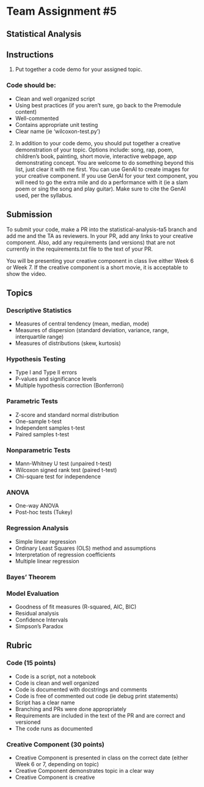 # Team Assignment #5
## Statistical Analysis

## Instructions
1. Put together a code demo for your assigned topic. 
### Code should be:
* Clean and well organized script
* Using best practices (if you aren’t sure, go back to the Premodule content)
* Well-commented
* Contains appropriate unit testing
* Clear name (ie ‘wilcoxon-test.py’)

2. In addition to your code demo, you should put together a creative demonstration of your topic. Options include: song, rap, poem, children’s book, painting, short movie, interactive webpage, app demonstrating concept. You are welcome to do something beyond this list, just clear it with me first. You can use GenAI to create images for your creative component. If you use GenAI for your text component, you will need to go the extra mile and do a performance with it (ie a slam poem or sing the song and play guitar). Make sure to cite the GenAI used, per the syllabus.

## Submission
To submit your code, make a PR into the statistical-analysis-ta5 branch and add me and the TA as reviewers. In your PR, add any links to your creative component. Also, add any requirements (and versions) that are not currently in the requirements.txt file to the text of your PR.

You will be presenting your creative component in class live either Week 6 or Week 7. If the creative component is a short movie, it is acceptable to show the video. 

## Topics
### Descriptive Statistics
* Measures of central tendency (mean, median, mode)
* Measures of dispersion (standard deviation, variance, range, interquartile range)
* Measures of distributions (skew, kurtosis)
### Hypothesis Testing
* Type I and Type II errors
* P-values and significance levels
* Multiple hypothesis correction (Bonferroni)
### Parametric Tests
* Z-score and standard normal distribution
* One-sample t-test
* Independent samples t-test
* Paired samples t-test
### Nonparametric Tests
* Mann-Whitney U test (unpaired t-test)
* Wilcoxon signed rank test (paired t-test)
* Chi-square test for independence
### ANOVA
* One-way ANOVA
* Post-hoc tests (Tukey)
### Regression Analysis
* Simple linear regression
* Ordinary Least Squares (OLS) method and assumptions
* Interpretation of regression coefficients
* Multiple linear regression
### Bayes’ Theorem
### Model Evaluation
* Goodness of fit measures (R-squared, AIC, BIC)
* Residual analysis
* Confidence Intervals
* Simpson’s Paradox

## Rubric
### Code (15 points)
* Code is a script, not a notebook
* Code is clean and well organized
* Code is documented with docstrings and comments 
* Code is free of commented out code (ie debug print statements)
* Script has a clear name
* Branching and PRs were done appropriately
* Requirements are included in the text of the PR and are correct and versioned
* The code runs as documented

### Creative Component (30 points)
* Creative Component is presented in class on the correct date (either Week 6 or 7, depending on topic)
* Creative Component demonstrates topic in a clear way
* Creative Component is creative



